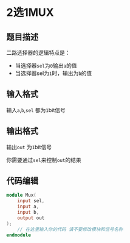 # 2选1MUX

## 题目描述

二路选择器的逻辑特点是：

- 当选择器`sel`为`0`输出`a`的值
- 当选择器sel为`1`时，输出为`b`的值

## 输入格式

输入`a`,`b`,`sel` 都为`1`bit信号

## 输出格式

输出`out` 为`1`bit信号

你需要通过`sel`来控制`out`的结果

## 代码编辑

```verilog
module Mux(
    input sel,
    input a,
    input b,
    output out
);
    // 在这里输入你的代码 请不要修改模块和信号名称
endmodule
```